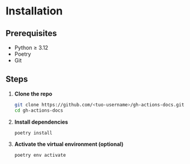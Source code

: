 # Installation

## Prerequisites

- Python ≥ 3.12  
- Poetry  
- Git

## Steps

1. **Clone the repo**  
   ```bash
   git clone https://github.com/<tuo-username>/gh-actions-docs.git
   cd gh-actions-docs

2. **Install dependencies**
   ```bash
   poetry install

3. **Activate the virtual environment (optional)**
   ```bash
   poetry env activate
